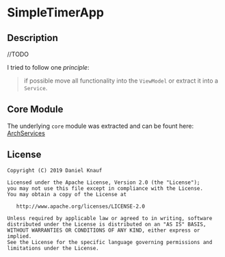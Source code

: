 # SimpleTimerApp

## Description

//TODO

I tried to follow one *principle*:
> if possible move all functionality into the `ViewModel` or extract it into a `Service`.

## Core Module

The underlying `core` module was extracted and can be fount here: [ArchServices](https://github.com/DanielKnauf/ArchServices) 


## License
```
Copyright (C) 2019 Daniel Knauf

Licensed under the Apache License, Version 2.0 (the "License");
you may not use this file except in compliance with the License.
You may obtain a copy of the License at

   http://www.apache.org/licenses/LICENSE-2.0

Unless required by applicable law or agreed to in writing, software
distributed under the License is distributed on an "AS IS" BASIS,
WITHOUT WARRANTIES OR CONDITIONS OF ANY KIND, either express or implied.
See the License for the specific language governing permissions and
limitations under the License.
```
